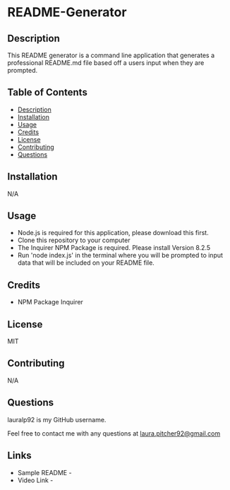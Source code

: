 # README-Generator

## Description

This README generator is a command line application that generates a professional README.md file based off a users input when they are prompted.

## Table of Contents

- [Description](#description)
- [Installation](#installation)
- [Usage](#usage)
- [Credits](#credits)
- [License](#license)
- [Contributing](#contributing)
- [Questions](#Questions)

## Installation

N/A

## Usage

- Node.js is required for this application, please download this first.
- Clone this repository to your computer
- The Inquirer NPM Package is required. Please install Version 8.2.5
- Run 'node index.js' in the terminal where you will be prompted to input data that will be included on your README file.

## Credits

- NPM Package Inquirer

## License

MIT

## Contributing

N/A

## Questions

lauralp92 is my GitHub username.

Feel free to contact me with any questions at laura.pitcher92@gmail.com

## Links

- Sample README -
- Video Link -
